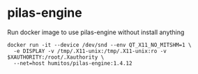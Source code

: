 # pilas-engine

Run docker image to use pilas-engine without install anything

    docker run -it --device /dev/snd --env QT_X11_NO_MITSHM=1 \
      -e DISPLAY -v /tmp/.X11-unix:/tmp/.X11-unix:ro -v $XAUTHORITY:/root/.Xauthority \
      --net=host humitos/pilas-engine:1.4.12
